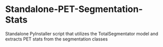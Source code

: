 # Standalone-PET-Segmentation-Stats
Standalone PyInstaller script that utilizes the TotalSegmentator model and extracts PET stats from the segmentation classes

